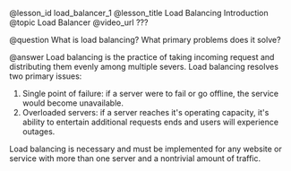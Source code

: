 @lesson_id
load_balancer_1
@lesson_title
Load Balancing Introduction
@topic
Load Balancer
@video_url
???

@question
What is load balancing? What primary problems does it solve?

@answer
Load balancing is the practice of taking incoming request and distributing them evenly among multiple severs. Load balancing resolves two primary issues:
1. Single point of failure: if a server were to fail or go offline, the service would become unavailable.
2. Overloaded servers: if a server reaches it's operating capacity, it's ability to entertain additional requests ends and users will experience outages.

Load balancing is necessary and must be implemented for any website or service with more than one server and a nontrivial amount of traffic.